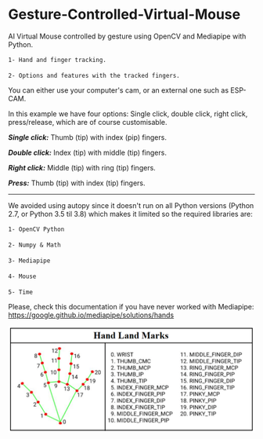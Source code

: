 # Gesture-Controlled-Virtual-Mouse

AI Virtual Mouse controlled by gesture using OpenCV and Mediapipe with Python.

    1- Hand and finger tracking.
    
    2- Options and features with the tracked fingers.
    
You can either use your computer's cam, or an external one such as ESP-CAM.

 In this example we have four options: Single click, double click, right click, press/release, which are of course customisable.
 
 ***Single click:*** Thumb (tip) with index (pip) fingers.
 
 ***Double click:*** Index (tip) with middle (tip) fingers.
 
 ***Right click:*** Middle (tip) with ring (tip) fingers.
 
 ***Press:*** Thumb (tip) with index (tip) fingers.
 
 _ _ _ 
 
We avoided using autopy since it doesn't run on all Python versions (Python 2.7, or Python 3.5 til 3.8) which makes it limited so the required libraries are:
 

    1- OpenCV Python
    
    2- Numpy & Math
    
    3- Mediapipe
    
    4- Mouse
    
    5- Time
    
Please, check this documentation if you have never worked with Mediapipe: https://google.github.io/mediapipe/solutions/hands

![My Image](HandLandmarks.png)



